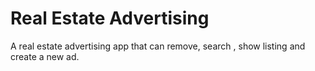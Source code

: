 # Real Estate Advertising
A real estate advertising app that can remove, search , show listing and create a new ad.
